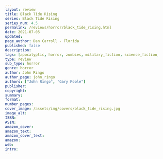 ```yaml
---
layout: review
title: Black Tide Rising
series: Black Tide Rising
series_num: 4.5
permalink: /reviews/horror/black_tide_rising.html
date: 2021-07-05
updated: 
page_author: Dan Carroll - Florida
published: false
description: 
tags: [apocalyptic, horror, zombies, military_fiction, science_fiction, john_ringo]
type: review
sub_type: horror
genre: horror
author: John Ringo
author_page: john_ringo
authors: ["John Ringo", "Gary Poole"]
publisher: 
copyright: 
summary: 
format: 
number_pages: 
cover_image: /assets/img/covers/black_tide_rising.jpg
image_alt: 
ISBN: 
ASIN: 
amazon_cover: 
amazon_text: 
amazon_cover_text: 
amazon: 
web: 
intro: 
---
```



